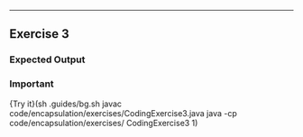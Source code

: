 ----------

## Exercise 3

### Expected Output

### Important

{Try it}(sh .guides/bg.sh javac code/encapsulation/exercises/CodingExercise3.java java -cp code/encapsulation/exercises/ CodingExercise3 1)